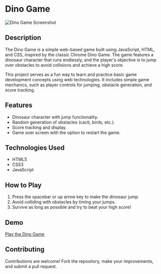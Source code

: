 # Dino Game

![Dino Game Screenshot](screenshot.png)

## Description

The Dino Game is a simple web-based game built using JavaScript, HTML, and CSS, inspired by the classic Chrome Dino Game. The game features a dinosaur character that runs endlessly, and the player's objective is to jump over obstacles to avoid collisions and achieve a high score.

This project serves as a fun way to learn and practice basic game development concepts using web technologies. It includes simple game mechanics, such as player controls for jumping, obstacle generation, and score tracking.

## Features

- Dinosaur character with jump functionality.
- Random generation of obstacles (cacti, birds, etc.).
- Score tracking and display.
- Game over screen with the option to restart the game.

## Technologies Used

- HTML5
- CSS3
- JavaScript

## How to Play

1. Press the spacebar or up arrow key to make the dinosaur jump.
2. Avoid colliding with obstacles by timing your jumps.
3. Survive as long as possible and try to beat your high score!

## Demo

[Play the Dino Game](https://arpansankesh.github.io/Dino-Game/)

## Contributing

Contributions are welcome! Fork the repository, make your improvements, and submit a pull request.



